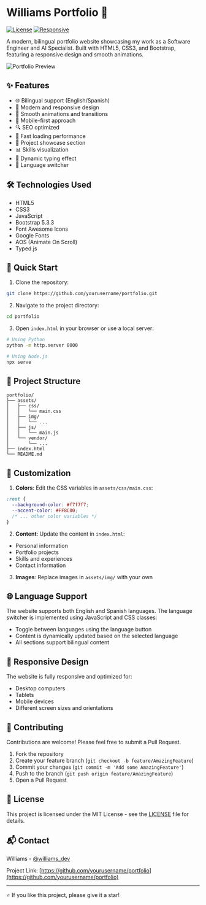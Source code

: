 # Williams Portfolio 🚀

[![License](https://img.shields.io/badge/License-MIT-blue.svg)](LICENSE)
[![Responsive](https://img.shields.io/badge/Responsive-Yes-green.svg)]()

A modern, bilingual portfolio website showcasing my work as a Software Engineer and AI Specialist. Built with HTML5, CSS3, and Bootstrap, featuring a responsive design and smooth animations.

![Portfolio Preview](assets/img/portfolio/hero-preview.jpg)

## ✨ Features

- 🌐 Bilingual support (English/Spanish)
- 🎨 Modern and responsive design
- 🌙 Smooth animations and transitions
- 📱 Mobile-first approach
- 🔍 SEO optimized
- 🚀 Fast loading performance
- 💼 Project showcase section
- 📊 Skills visualization
- 📝 Dynamic typing effect
- 🔄 Language switcher

## 🛠️ Technologies Used

- HTML5
- CSS3
- JavaScript
- Bootstrap 5.3.3
- Font Awesome Icons
- Google Fonts
- AOS (Animate On Scroll)
- Typed.js

## 🚀 Quick Start

1. Clone the repository:
```bash
git clone https://github.com/yourusername/portfolio.git
```

2. Navigate to the project directory:
```bash
cd portfolio
```

3. Open `index.html` in your browser or use a local server:
```bash
# Using Python
python -m http.server 8000

# Using Node.js
npx serve
```

## 📂 Project Structure

```
portfolio/
├── assets/
│   ├── css/
│   │   └── main.css
│   ├── img/
│   │   └── ...
│   ├── js/
│   │   └── main.js
│   └── vendor/
│       └── ...
├── index.html
└── README.md
```

## 🎨 Customization

1. **Colors**: Edit the CSS variables in `assets/css/main.css`:
```css
:root {
  --background-color: #f7f7f7;
  --accent-color: #FF8C00;
  /* ... other color variables */
}
```

2. **Content**: Update the content in `index.html`:
- Personal information
- Portfolio projects
- Skills and experiences
- Contact information

3. **Images**: Replace images in `assets/img/` with your own

## 🌐 Language Support

The website supports both English and Spanish languages. The language switcher is implemented using JavaScript and CSS classes:

- Toggle between languages using the language button
- Content is dynamically updated based on the selected language
- All sections support bilingual content

## 📱 Responsive Design

The website is fully responsive and optimized for:
- Desktop computers
- Tablets
- Mobile devices
- Different screen sizes and orientations

## 🤝 Contributing

Contributions are welcome! Please feel free to submit a Pull Request.

1. Fork the repository
2. Create your feature branch (`git checkout -b feature/AmazingFeature`)
3. Commit your changes (`git commit -m 'Add some AmazingFeature'`)
4. Push to the branch (`git push origin feature/AmazingFeature`)
5. Open a Pull Request

## 📄 License

This project is licensed under the MIT License - see the [LICENSE](LICENSE) file for details.

## 📬 Contact

Williams - [@williams_dev](https://twitter.com/williams_dev)

Project Link: [https://github.com/yourusername/portfolio](https://github.com/yourusername/portfolio)

---

⭐️ If you like this project, please give it a star! 